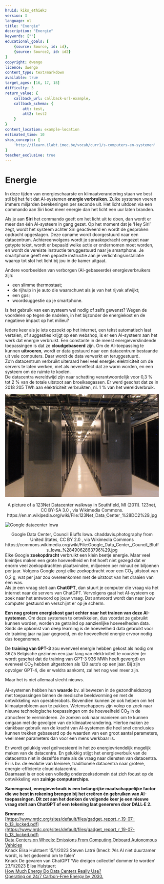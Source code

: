 ```yaml
---
hruid: kiks_ethiek3
version: 3
language: nl
title: "Energie"
description: "Energie"
keywords: [""]
educational_goals: [
    {source: Source, id: id}, 
    {source: Source2, id: id2}
]
copyright: dwengo
licence: dwengo
content_type: text/markdown
available: true
target_ages: [16, 17, 18]
difficulty: 3
return_value: {
    callback_url: callback-url-example,
    callback_schema: {
        att: test,
        att2: test2
    }
}
content_location: example-location
estimated_time: 10
skos_concepts: [
    'http://ilearn.ilabt.imec.be/vocab/curr1/s-computers-en-systemen'
]
teacher_exclusive: true
---
```


# Energie

In deze tijden van energieschaarste en klimaatverandering staan we best stil bij het feit dat AI-systemen **energie verbruiken**. Zulke systemen voeren immers miljarden berekeningen per seconde uit. Het licht uitdoen via een commando aan Siri kost meer energie dan het licht een uur laten branden. 

<div class="alert alert-box alert-success">
    Als je aan <b>Siri</b> het commando geeft om het licht uit te doen, dan wordt er meer dan één AI-systeem in gang gezet. Op het moment dat je ‘Hey Siri’ zegt, wordt het systeem achter Siri geactiveerd en wordt de gesproken opdracht opgeslagen. Deze opname wordt doorgestuurd naar een datacentrum. Achtereenvolgens wordt je spraakopdracht omgezet naar getypte tekst, wordt er bepaald welke actie er ondernomen moet worden, en wordt de vereiste instructie teruggestuurd naar je smartphone. Je smartphone geeft een gepaste instructie aan je verlichtingsinstallatie waarop tot slot het licht bij jou in de kamer uitgaat.
</div> 

Andere voorbeelden van verborgen (AI-gebaseerde) energieverbruikers zijn:
- een slimme thermostaat;
- de rijhulp in je auto die waarschuwt als je van het rijvak afwijkt; 
- een gps;
- woordsuggestie op je smartphone. 

Is het gebruik van een systeem wel nodig of zelfs gewenst? Wegen de voordelen op tegen de nadelen, in het bijzonder de energiekost en de negatieve impact op het milieu? 

Iedere keer als je iets opzoekt op het internet, een tekst automatisch laat vertalen, of suggesties krijgt op een webshop, is er een AI-systeem aan het werk dat energie verbruikt. Een constante in de meest energieverslindende toepassingen is dat ze **cloudgebaseerd** zijn. Om de AI-toepassing te kunnen **uitvoeren**, wordt er data gestuurd naar een datacentrum bestaande uit vele computers. Daar wordt de data verwerkt en teruggestuurd.<br>
Zo’n datacentrum verbruikt uiteraard heel veel energie: elektriciteit om de servers te laten werken, met als neveneffect dat ze warm worden, en een systeem om de ruimte te koelen.<br>
De datacentra wereldwijd zijn naar schatting verantwoordelijk voor 0,3 % tot 2 % van de totale uitstoot aan broeikasgassen. Er werd geschat dat ze in 2018 205 TWh aan elektriciteit verbruikten, nl. 1 % van het wereldverbruik. 

![Datacentrum](embed/datacenter.jpg "Datacentrum")
<center>A picture of a 123Net Datacenter walkway in Southfield, MI (2011). 123net, CC BY-SA 3.0 <https://creativecommons.org/licenses/by-sa/3.0>, via Wikimedia Commons. https://en.m.wikipedia.org/wiki/File:123Net_Data_Center_%28DC2%29.jpg </center>
    
![Google datacenter Iowa](embed/googledatacenteriowa.jpg "Googe datacentrum Iowa")   
<center>Google Data Center, Council Bluffs Iowa. chaddavis.photography from United States, CC BY 2.0 <https://creativecommons.org/licenses/by/2.0>, via Wikimedia Commons https://commons.wikimedia.org/wiki/File:Google_Data_Center,_Council_Bluffs_Iowa_%2849062863796%29.jpg </center>

<div class="alert alert-box alert-success">
    Elke Google <b>zoekopdracht</b> verbruikt een klein beetje energie. Maar veel kleintjes maken een grote hoeveelheid en het hoeft niet gezegd dat er enorm veel zoekopdrachten plaatsvinden, miljoenen per minuut en biljoenen per jaar. Volgens Google zorgt elke zoekopdracht voor een CO<sub>2</sub> uitstoot van 0,2 g, wat per jaar zou overeenkomen met de uitstoot van het draaien van één was.
</div> 

<div class="alert alert-box alert-success">
    Als je een vraag stelt aan <b>ChatGPT</b>, dan stuurt je computer die vraag via het internet naar de servers van ChatGPT. Vervolgens gaat het AI-systeem op zoek naar het antwoord op jouw vraag. Dat antwoord wordt dan naar jouw computer gestuurd en verschijnt er op je scherm.
</div>

**Een nog grotere energiekost gaat echter naar het trainen van deze AI-systemen.** Om deze systemen te ontwikkelen, dus voordat ze gebruikt kunnen worden, worden ze getraind op aanzienlijke hoeveelheden data. Sinds de opkomst van deep learning is de hoeveelheid data gebruikt voor de training jaar na jaar gegroeid, en de hoeveelheid energie ervoor nodig dus toegenomen. 

<div class="alert alert-box alert-success">
    De <b>training van GPT-3</b> zou evenveel energie hebben gekost als nodig om 367,5 Belgische gezinnen een jaar lang van elektriciteit te voorzien (er wordt geschat dat de training van GPT-3 936 MWh heeft gevergd) en evenveel CO<sub>2</sub> hebben uitgestoten als 120 auto’s op een jaar. Bij zijn opvolger GPT-4, die er weldra aankomt, zal het nog veel meer zijn.
</div>

Maar het is niet allemaal slecht nieuws.<br>  
AI-systemen hebben hun **waarde** bv. al bewezen in de gezondheidszorg met toepassingen binnen de medische beeldvorming en met de ontwikkeling van operatierobots. 
Bovendien kunnen ze ook helpen om het klimaatprobleem aan te pakken. Wetenschappers zijn volop op zoek naar nieuwe technologische toepassingen om de hoeveelheid CO<sub>2</sub> in de atmosfeer te verminderen. Ze zoeken ook naar manieren om te kunnen omgaan met de gevolgen van de klimaatverandering. Hiertoe maken ze dankbaar gebruik van de kracht van AI-systemen die heel snel conclusies kunnen trekken gebaseerd op de waarden van een groot aantal parameters, veel meer parameters dan voor een mens werkbaar is.

Er wordt gelukkig veel geïnvesteerd in het zo energievriendelijk mogelijk maken van de datacentra. En gelukkig stijgt het energieverbuik van de datacentra niet in dezelfde mate als de vraag naar diensten van datacentra. Er is bv. de evolutie van kleinere, traditionele datacentra naar grotere, energie-efficiente cloud datacentra.<br>
Daarnaast is er ook een volledig onderzoeksdomein dat zich focust op de ontwikkeling van **zuinige computerchips**. 

**Samengevat, energieverbruik is een belangrijke maatschappelijke factor die we best in rekening brengen bij het creëren én gebruiken van AI-toepassingen. Dit zet aan het denken de volgende keer je een nieuwe vraag stelt aan ChatGPT of een tekening laat genereren door DALL·E 2.**

**Bronnen:**<br>
[https://www.nrdc.org/sites/default/files/gadget_report_r_19-07-b_13_locked.pdf](https://www.nrdc.org/sites/default/files/gadget_report_r_19-07-b_13_locked.pdf) <br>
[Data Centers on Wheels: Emissions From Computing Onboard Autonomous Vehicles](https://ieeexplore.ieee.org/document/9942310)<br>
Knack Elisa Hulstaert 15/1/2023 Steven Latré (Imec): ‘Als AI niet duurzamer wordt, is het gedoemd om te falen’<br>
Knack De gevaren van ChatGPT ’We dreigen collectief dommer te worden’ 23/1/2023 Elisa Hulstaert <br>
[How Much Energy Do Data Centers Really Use?](https://energyinnovation.org/2020/03/17/how-much-energy-do-data-centers-really-use/)<br>
[Operating on 24/7 Carbon-Free Energy by 2030.](https://sustainability.google/progress/energy/)
    

